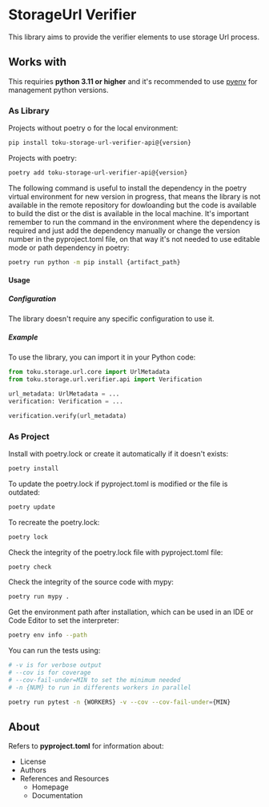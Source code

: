 # StorageUrl Verifier

This library aims to provide the verifier elements to use storage Url process.

## Works with

This requiries **python 3.11 or higher** and it's recommended to use [pyenv](https://github.com/pyenv/pyenv) for management python versions.

### As Library

Projects without poetry o for the local environment:

```bash
pip install toku-storage-url-verifier-api@{version}
```

Projects with poetry:

```bash
poetry add toku-storage-url-verifier-api@{version}
```

The following command is useful to install the dependency in the poetry virtual environment for new version in progress, that means the library is not available in the remote repository for dowloanding but the code is available to build the dist or the dist is available in the local machine. It's important remember to run the command in the environment where the dependency is required and just add the dependency manually or change the version number in the pyproject.toml file, on that way it's not needed to use editable mode or path dependency in poetry:

```bash
poetry run python -m pip install {artifact_path}
```

#### Usage

##### Configuration

The library doesn't require any specific configuration to use it.

##### Example

To use the library, you can import it in your Python code:

```python
from toku.storage.url.core import UrlMetadata
from toku.storage.url.verifier.api import Verification

url_metadata: UrlMetadata = ...
verification: Verification = ...

verification.verify(url_metadata)
```

### As Project

Install with poetry.lock or create it automatically if it doesn't exists:

```bash
poetry install
```

To update the poetry.lock if pyproject.toml is modified or the file is outdated:

```bash
poetry update
```

To recreate the poetry.lock:

```bash
poetry lock
```

Check the integrity of the poetry.lock file with pyproject.toml file:

```bash
poetry check
```

Check the integrity of the source code with mypy:

```bash
poetry run mypy .
```

Get the environment path after installation, which can be used in an IDE or Code Editor to set the interpreter:

```bash
poetry env info --path
```

You can run the tests using:

```bash
# -v is for verbose output
# --cov is for coverage
# --cov-fail-under=MIN to set the minimum needed
# -n {NUM} to run in differents workers in parallel

poetry run pytest -n {WORKERS} -v --cov --cov-fail-under={MIN}
```

## About

Refers to **pyproject.toml** for information about:

- License
- Authors
- References and Resources
    - Homepage
    - Documentation
